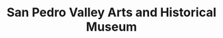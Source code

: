 ---
layout: repo
title: "San Pedro Valley Arts and Historical Museum"
id: 13075
permalink: repos/13075/
---